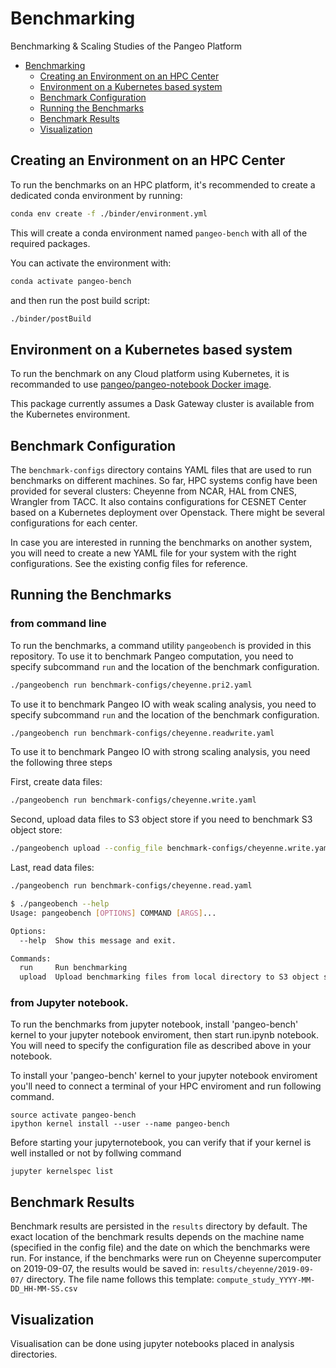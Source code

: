 # Benchmarking

Benchmarking &amp; Scaling Studies of the Pangeo Platform

- [Benchmarking](#benchmarking)
  - [Creating an Environment on an HPC Center](#creating-an-environment-on-an-hpc-center)
  - [Environment on a Kubernetes based system](#environment-on-a-kubernetes-based-system)
  - [Benchmark Configuration](#benchmark-configuration)
  - [Running the Benchmarks](#running-the-benchmarks)
  - [Benchmark Results](#benchmark-results)
  - [Visualization](#visualization)

## Creating an Environment on an HPC Center

To run the benchmarks on an HPC platform, it's recommended to create a dedicated conda environment by running:

```bash
conda env create -f ./binder/environment.yml
```

This will create a conda environment named `pangeo-bench` with all of the required packages.

You can activate the environment with:

```bash
conda activate pangeo-bench
```

and then run the post build script:

```bash
./binder/postBuild
```

## Environment on a Kubernetes based system

To run the benchmark on any Cloud platform using Kubernetes, it is recommanded to use [pangeo/pangeo-notebook Docker image](https://github.com/pangeo-data/pangeo-docker-images/tree/master/pangeo-notebook).

This package currently assumes a Dask Gateway cluster is available from the Kubernetes environment.

## Benchmark Configuration

The `benchmark-configs` directory contains YAML files that are used to run benchmarks on different machines. So far, HPC systems config have been provided for several clusters: Cheyenne from NCAR, HAL from CNES, Wrangler from TACC. It also contains configurations for CESNET Center based on a Kubernetes deployment over Openstack. There might be several configurations for each center.

In case you are interested in running the benchmarks on another system, you will need to create a new YAML file for your system with the right configurations. See the existing config files for reference.

## Running the Benchmarks

### from command line

To run the benchmarks, a command utility `pangeobench` is provided in this repository.
To use it to benchmark Pangeo computation, you need to specify subcommand `run` and the location of the benchmark configuration.

```bash
./pangeobench run benchmark-configs/cheyenne.pri2.yaml
```


To use it to benchmark Pangeo IO with weak scaling analysis, you need to specify subcommand `run` and the location of the benchmark configuration.


```bash
./pangeobench run benchmark-configs/cheyenne.readwrite.yaml
```

To use it to benchmark Pangeo IO with strong scaling analysis, you need the following three steps

First, create data files:
```bash
./pangeobench run benchmark-configs/cheyenne.write.yaml
```
Second, upload data files to S3 object store if you need to benchmark S3 object store:
```bash
./pangeobench upload --config_file benchmark-configs/cheyenne.write.yaml
```

Last, read data files:
```bash
./pangeobench run benchmark-configs/cheyenne.read.yaml
```

```bash
$ ./pangeobench --help
Usage: pangeobench [OPTIONS] COMMAND [ARGS]...

Options:
  --help  Show this message and exit.

Commands:
  run     Run benchmarking
  upload  Upload benchmarking files from local directory to S3 object store
```

### from Jupyter notebook.

To run the benchmarks from jupyter notebook, install 'pangeo-bench' kernel to your jupyter notebook enviroment, then start run.ipynb notebook.  You will need to specify the configuration file as described above in your notebook.

To install your 'pangeo-bench' kernel to your jupyter notebook enviroment you'll need to connect a terminal of your HPC enviroment and run following command.

```conda env create -f pangeo-bench.yml
source activate pangeo-bench
ipython kernel install --user --name pangeo-bench
```

Before starting your jupyternotebook, you can verify that if your kernel is well installed or not by follwing command

```
jupyter kernelspec list
```



## Benchmark Results

Benchmark results are persisted in the `results` directory by default. The exact location of the benchmark results depends on the machine name (specified in the config file) and the date on which the benchmarks were run. For instance, if the benchmarks were run on Cheyenne supercomputer on 2019-09-07, the results would be saved in: `results/cheyenne/2019-09-07/` directory. The file name follows this template: `compute_study_YYYY-MM-DD_HH-MM-SS.csv`

## Visualization

Visualisation can be done using jupyter notebooks placed in analysis directories.
